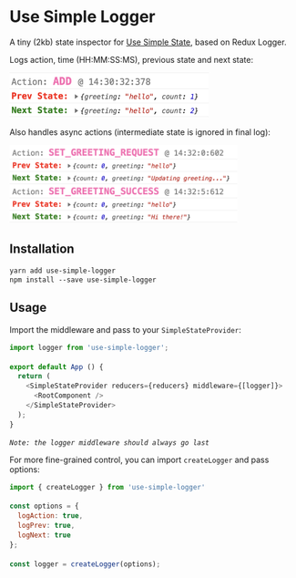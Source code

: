 # Use Simple Logger
A tiny (2kb) state inspector for [Use Simple State](https://github.com/Jahans3/use-simple-state), based on Redux Logger.

Logs action, time (HH:MM:SS:MS), previous state and next state:

<img src="https://github.com/Jahans3/use-simple-logger/blob/master/standard-log.png?raw=true" width="350">

Also handles async actions (intermediate state is ignored in final log):

<img src="https://github.com/Jahans3/use-simple-logger/blob/master/asyc-log.png?raw=true" width="400">

## Installation
```
yarn add use-simple-logger
npm install --save use-simple-logger
```

## Usage
Import the middleware and pass to your `SimpleStateProvider`:

```js
import logger from 'use-simple-logger';

export default App () {
  return (
    <SimpleStateProvider reducers={reducers} middleware={[logger]}>
      <RootComponent />
    </SimpleStateProvider>
  );
}
```

*`Note: the logger middleware should always go last`*

For more fine-grained control, you can import `createLogger` and pass options:

```js
import { createLogger } from 'use-simple-logger'

const options = {
  logAction: true,
  logPrev: true,
  logNext: true
};

const logger = createLogger(options);
```